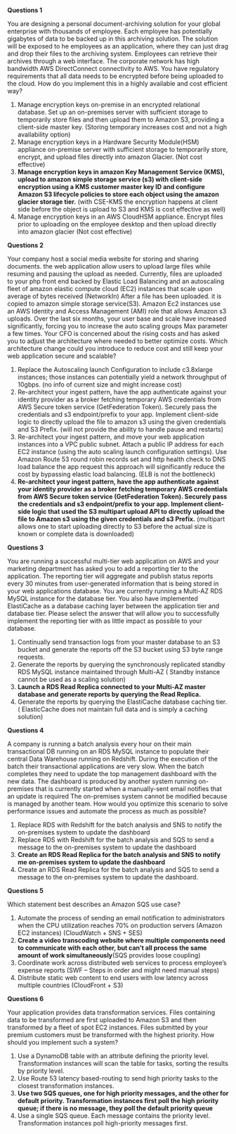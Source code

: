 **Questions 1**

You are designing a personal document-archiving solution for your global enterprise with thousands of employee. Each employee has potentially gigabytes of data to be backed up in this archiving solution. The solution will be exposed to he employees as an application, where they can just drag and drop their files to the archiving system. Employees can retrieve their archives through a web interface. The corporate network has high bandwidth AWS DirectConnect connectivity to AWS. You have regulatory requirements that all data needs to be encrypted before being uploaded to the cloud. How do you implement this in a highly available and cost efficient way?

1. Manage encryption keys on-premise in an encrypted relational database. Set up an on-premises server with sufficient storage to temporarily store files and then upload them to Amazon S3, providing a client-side master key. \(Storing temporary increases cost and not a high availability option\)
2. Manage encryption keys in a Hardware Security Module\(HSM\) appliance on-premise server with sufficient storage to temporarily store, encrypt, and upload files directly into amazon Glacier. \(Not cost effective\)
3. **Manage encryption keys in amazon Key Management Service \(KMS\), upload to amazon simple storage service \(s3\) with client-side encryption using a KMS customer master key ID and configure Amazon S3 lifecycle policies to store each object using the amazon glacier storage tier.**
   \(with CSE-KMS the encryption happens at client side before the object is upload to S3 and KMS is cost effective as well\)
4. Manage encryption keys in an AWS CloudHSM appliance. Encrypt files prior to uploading on the employee desktop and then upload directly into amazon glacier \(Not cost effective\)

**Questions 2**

Your company host a social media website for storing and sharing documents. the web application allow users to upload large files while resuming and pausing the upload as needed. Currently, files are uploaded to your php front end backed by Elastic Load Balancing and an autoscaling fleet of amazon elastic compute cloud \(EC2\) instances that scale upon average of bytes received \(NetworkIn\) After a file has been uploaded. it is copied to amazon simple storage service\(S3\). Amazon Ec2 instances use an AWS Identity and Access Management \(AMI\) role that allows Amazon s3 uploads. Over the last six months, your user base and scale have increased significantly, forcing you to increase the auto scaling groups Max parameter a few times. Your CFO is concerned about the rising costs and has asked you to adjust the architecture where needed to better optimize costs. Which architecture change could you introduce to reduce cost and still keep your web application secure and scalable?

1. Replace the Autoscaling launch Configuration to include c3.8xlarge instances; those instances can potentially yield a network throughput of 10gbps. \(no info of current size and might increase cost\)
2. Re-architect your ingest pattern, have the app authenticate against your identity provider as a broker fetching temporary AWS credentials from AWS Secure token service \(GetFederation Token\). Securely pass the credentials and s3 endpoint/prefix to your app. Implement client-side logic to directly upload the file to amazon s3 using the given credentials and S3 Prefix. \(will not provide the ability to handle pause and restarts\)
3. Re-architect your ingest pattern, and move your web application instances into a VPC public subnet. Attach a public IP address for each EC2 instance \(using the auto scaling launch configuration settings\). Use Amazon Route 53 round robin records set and http health check to DNS load balance the app request this approach will significantly reduce the cost by bypassing elastic load balancing. \(ELB is not the bottleneck\)
4. **Re-architect your ingest pattern, have the app authenticate against your identity provider as a broker fetching temporary AWS credentials from AWS Secure token service \(GetFederation Token\). Securely pass the credentials and s3 endpoint/prefix to your app. Implement client-side logic that used the S3 multipart upload API to directly upload the file to Amazon s3 using the given credentials and s3 Prefix.**
   \(multipart allows one to start uploading directly to S3 before the actual size is known or complete data is downloaded\)

**Questions 3**

You are running a successful multi-tier web application on AWS and your marketing department has asked you to add a reporting tier to the application. The reporting tier will aggregate and publish status reports every 30 minutes from user-generated information that is being stored in your web applications database. You are currently running a Multi-AZ RDS MySQL instance for the database tier. You also have implemented ElastiCache as a database caching layer between the application tier and database tier. Please select the answer that will allow you to successfully implement the reporting tier with as little impact as possible to your database.

1. Continually send transaction logs from your master database to an S3 bucket and generate the reports off the S3 bucket using S3 byte range requests.
2. Generate the reports by querying the synchronously replicated standby RDS MySQL instance maintained through Multi-AZ \(
   Standby instance cannot be used as a scaling solution\)
3. **Launch a RDS Read Replica connected to your Multi-AZ master database and generate reports by querying the Read Replica.**
4. Generate the reports by querying the ElastiCache database caching tier. \(
   ElasticCache does not maintain full data and is simply a caching solution\)

**Questions 4**

A company is running a batch analysis every hour on their main transactional DB running on an RDS MySQL instance to populate their central Data Warehouse running on Redshift. During the execution of the batch their transactional applications are very slow. When the batch completes they need to update the top management dashboard with the new data. The dashboard is produced by another system running on-premises that is currently started when a manually-sent email notifies that an update is required The on-premises system cannot be modified because is managed by another team. How would you optimize this scenario to solve performance issues and automate the process as much as possible?

1. Replace RDS with Redshift for the batch analysis and SNS to notify the on-premises system to update the dashboard
2. Replace RDS with Redshift for the batch analysis and SQS to send a message to the on-premises system to update the dashboard
3. **Create an RDS Read Replica for the batch analysis and SNS to notify me on-premises system to update the dashboard**
4. Create an RDS Read Replica for the batch analysis and SQS to send a message to the on-premises system to update the dashboard.



**Questions 5**

Which statement best describes an Amazon SQS use case?

1. Automate the process of sending an email notification to administrators when the CPU utilization reaches 70% on production servers \(Amazon EC2 instances\) \(CloudWatch + SNS + SES\)
2. **Create a video transcoding website where multiple components need to communicate with each other, but can’t all process the same amount of work simultaneously**\(SQS provides loose coupling\)
3. Coordinate work across distributed web services to process employee’s expense reports \(SWF – Steps in order and might need manual steps\)
4. Distribute static web content to end users with low latency across multiple countries \(CloudFront + S3\)



**Questions 6**

Your application provides data transformation services. Files containing data to be transformed are first uploaded to Amazon S3 and then transformed by a fleet of spot EC2 instances. Files submitted by your premium customers must be transformed with the highest priority. How should you implement such a system?

1. Use a DynamoDB table with an attribute defining the priority level. Transformation instances will scan the table for tasks, sorting the results by priority level.
2. Use Route 53 latency based-routing to send high priority tasks to the closest transformation instances.
3. **Use two SQS queues, one for high priority messages, and the other for default priority. Transformation instances first poll the high priority queue; if there is no message, they poll the default priority queue**
4. Use a single SQS queue. Each message contains the priority level. Transformation instances poll high-priority messages first.








